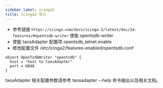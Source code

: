 ```yaml
---
sidebar_label: icinga2
title: icinga2 写入
---
```


- 参考链接 `https://icinga.com/docs/icinga-2/latest/doc/14-features/#opentsdb-writer` 使能 opentsdb-writer
- 使能 taosAdapter 配置项 opentsdb_telnet.enable
- 修改配置文件 /etc/icinga2/features-enabled/opentsdb.conf

```
object OpenTsdbWriter "opentsdb" {
  host = "host to taosAdapter"
  port = 6048
}
```

taosAdapter 相关配置参数请参考 taosadapter --help 命令输出以及相关文档。